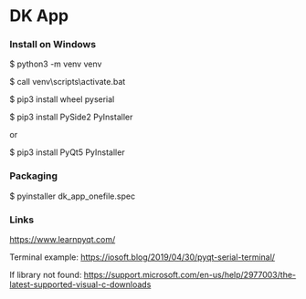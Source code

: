 # DK App




### Install on Windows

$ python3 -m venv venv

$ call venv\scripts\activate.bat

$ pip3 install wheel pyserial

$ pip3 install PySide2 PyInstaller

or 

$ pip3 install PyQt5 PyInstaller


### Packaging

$ pyinstaller dk_app_onefile.spec 


### Links

https://www.learnpyqt.com/

Terminal example: https://iosoft.blog/2019/04/30/pyqt-serial-terminal/

If library not found:
https://support.microsoft.com/en-us/help/2977003/the-latest-supported-visual-c-downloads